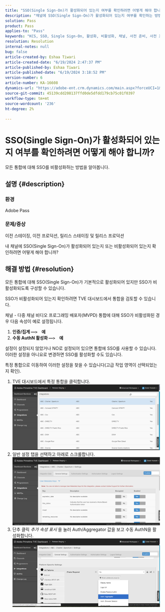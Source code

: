 ```yaml
---
title: "SSO(Single Sign-On)가 활성화되어 있는지 여부를 확인하려면 어떻게 해야 합니까?"
description: "채널에 SSO(Single Sign-On)가 활성화되어 있는지 여부를 확인하는 방법을 알아봅니다."
solution: Pass
product: Pass
applies-to: "Pass"
keywords: "KCS, SSO, Single Sign-On, 활성화, 비활성화, 채널, 사전 준비, 사전 프로덕션, 릴리스 준비, 릴리스 프로덕션, TVE 대시보드"
resolution: Resolution
internal-notes: null
bug: false
article-created-by: Eshaa Tiwari
article-created-date: "6/19/2024 2:47:37 PM"
article-published-by: Eshaa Tiwari
article-published-date: "6/19/2024 3:18:52 PM"
version-number: 6
article-number: KA-16608
dynamics-url: "https://adobe-ent.crm.dynamics.com/main.aspx?forceUCI=1&pagetype=entityrecord&etn=knowledgearticle&id=3cb607d9-4a2e-ef11-840a-6045bd029b18"
source-git-commit: 45139cdd208137ffd0de5dfdd179cb75c01f0397
workflow-type: tm+mt
source-wordcount: '236'
ht-degree: 2%

---
```


# SSO(Single Sign-On)가 활성화되어 있는지 여부를 확인하려면 어떻게 해야 합니까?


모든 통합에 대해 SSO를 비활성화하는 방법을 알아봅니다.

## 설명 {#description}


### <b>환경</b>

Adobe Pass

### <b>문제/증상</b>

이전 스테이징, 이전 프로덕션, 릴리스 스테이징 및 릴리스 프로덕션

내 채널에 SSO(Single Sign-On)가 활성화되어 있는지 또는 비활성화되어 있는지 확인하려면 어떻게 해야 합니까?


## 해결 방법 {#resolution}


모든 통합에 대해 SSO(Single Sign-On)가 기본적으로 활성화되어 있지만 SSO가 비활성화되도록 구성할 수 있습니다.

SSO가 비활성화되어 있는지 확인하려면 TVE 대시보드에서 통합을 검토할 수 있습니다.

채널 - 다중 채널 비디오 프로그래밍 배포자(MVPD) 통합에 대해 SSO가 비활성화된 경우 다음 속성이 예로 설정됩니다.

1. <b>인증/집계 —`>`     예</b>
2. <b>수동 AuthN 활성화 —`>`     예</b>


설정이 설정되지 않았거나 NO로 설정되어 있으면 통합에 SSO를 사용할 수 있습니다. 이러한 설정을 아니요로 변경하면 SSO를 활성화할 수도 있습니다.

특정 통합으로 이동하여 이러한 설정을 찾을 수 있습니다(고급 작업 영역이 선택되었는지 확인).

1. TVE 대시보드에서 특정 통합을 클릭합니다.![](assets/6664dc8b-ff71-eb11-a812-00224809a536.png)
2. 일반 설정 탭을 선택하고 아래로 스크롤합니다.![](assets/ecedf1a3-ff71-eb11-a812-00224809a536.png)
3. 단추 클릭 *추가 속성 표시* 을 눌러 Auth/Aggregator 값을 보고 수동 AuthN을 활성화합니다. ![](assets/1f33e3d9-ff71-eb11-a812-00224809a536.png)


